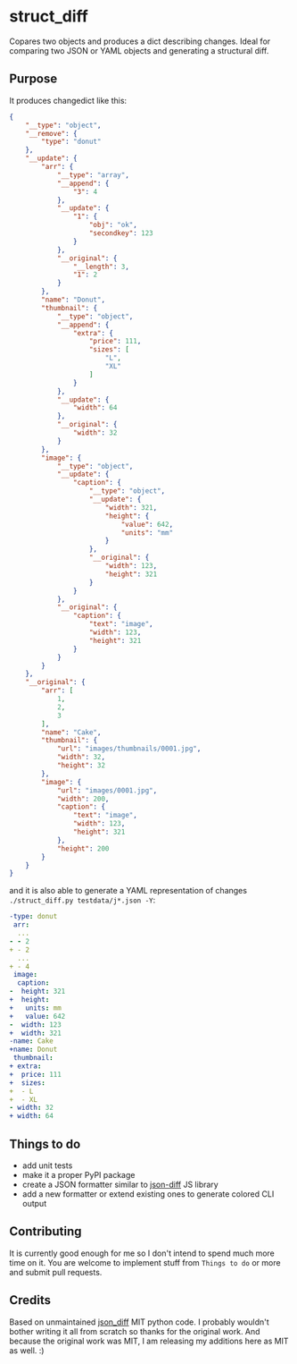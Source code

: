 # struct_diff

Copares two objects and produces a dict describing changes.
Ideal for comparing two JSON or YAML objects and generating a structural diff.

## Purpose

It produces changedict like this:

```json
{
    "__type": "object",
    "__remove": {
        "type": "donut"
    },
    "__update": {
        "arr": {
            "__type": "array",
            "__append": {
                "3": 4
            },
            "__update": {
                "1": {
                    "obj": "ok",
                    "secondkey": 123
                }
            },
            "__original": {
                "__length": 3,
                "1": 2
            }
        },
        "name": "Donut",
        "thumbnail": {
            "__type": "object",
            "__append": {
                "extra": {
                    "price": 111,
                    "sizes": [
                        "L",
                        "XL"
                    ]
                }
            },
            "__update": {
                "width": 64
            },
            "__original": {
                "width": 32
            }
        },
        "image": {
            "__type": "object",
            "__update": {
                "caption": {
                    "__type": "object",
                    "__update": {
                        "width": 321,
                        "height": {
                            "value": 642,
                            "units": "mm"
                        }
                    },
                    "__original": {
                        "width": 123,
                        "height": 321
                    }
                }
            },
            "__original": {
                "caption": {
                    "text": "image",
                    "width": 123,
                    "height": 321
                }
            }
        }
    },
    "__original": {
        "arr": [
            1,
            2,
            3
        ],
        "name": "Cake",
        "thumbnail": {
            "url": "images/thumbnails/0001.jpg",
            "width": 32,
            "height": 32
        },
        "image": {
            "url": "images/0001.jpg",
            "width": 200,
            "caption": {
                "text": "image",
                "width": 123,
                "height": 321
            },
            "height": 200
        }
    }
}
```

and it is also able to generate a YAML representation of changes `./struct_diff.py testdata/j*.json -Y`:

```yaml
-type: donut
 arr:
  ...
- - 2
+ - 2
  ...
+ - 4
 image:
  caption:
-  height: 321
+  height: 
+   units: mm
+   value: 642
-  width: 123
+  width: 321
-name: Cake
+name: Donut
 thumbnail:
+ extra: 
+  price: 111
+  sizes:
+  - L
+  - XL
- width: 32
+ width: 64
```

## Things to do

- add unit tests
- make it a proper PyPI package
- create a JSON formatter similar to [json-diff](https://github.com/andreyvit/json-diff) JS library
- add a new formatter or extend existing ones to generate colored CLI output

## Contributing

It is currently good enough for me so I don't intend to spend much more time on it.
You are welcome to implement stuff from `Things to do` or more and submit pull requests.

## Credits

Based on unmaintained [json_diff](https://gitlab.com/mcepl/json_diff/-/tree/master/) MIT python code.
I probably wouldn't bother writing it all from scratch so thanks for the original work.
And because the original work was MIT, I am releasing my additions here as MIT as well. :)

